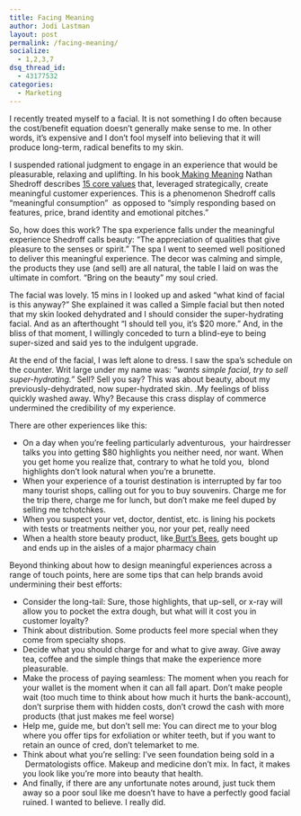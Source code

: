 ```yaml
---
title: Facing Meaning
author: Jodi Lastman
layout: post
permalink: /facing-meaning/
socialize:
  - 1,2,3,7
dsq_thread_id:
  - 43177532
categories:
  - Marketing
---
```

I recently treated myself to a facial. It is not something I do often because the cost/benefit equation doesn&#8217;t generally make sense to me. In other words, it&#8217;s expensive and I don&#8217;t fool myself into believing that it will produce long-term, radical benefits to my skin.

I suspended rational judgment to engage in an experience that would be pleasurable, relaxing and uplifting. In his book[ Making Meaning][1] Nathan Shedroff describes [15 core values][2] that, leveraged strategically, create meaningful customer experiences. This is a phenomenon Shedroff calls &#8220;meaningful consumption&#8221;  as opposed to &#8220;simply responding based on features, price, brand identity and emotional pitches.&#8221;

So, how does this work? The spa experience falls under the meaningful experience Shedroff calls beauty: &#8220;The appreciation of qualities that give pleasure to the senses or spirit.&#8221; The spa I went to seemed well positioned to deliver this meaningful experience. The decor was calming and simple, the products they use (and sell) are all natural, the table I laid on was the ultimate in comfort. &#8220;Bring on the beauty&#8221; my soul cried.

The facial was lovely. 15 mins in I looked up and asked &#8220;what kind of facial is this anyway?&#8221; She explained it was called a Simple facial but then noted that my skin looked dehydrated and I should consider the super-hydrating facial. And as an afterthought &#8220;I should tell you, it&#8217;s $20 more.&#8221; And, in the bliss of that moment, I willingly conceded to turn a blind-eye to being super-sized and said yes to the indulgent upgrade.<!--more Continue Reading &raquo;-->

At the end of the facial, I was left alone to dress. I saw the spa&#8217;s schedule on the counter. Writ large under my name was: *&#8220;wants simple facial, try to sell super-hydrating.&#8221;* Sell? Sell you say? This was about beauty, about my previously-dehydrated, now super-hydrated skin. .My feelings of bliss quickly washed away. Why? Because this crass display of commerce undermined the credibility of my experience.

There are other experiences like this:

*   On a day when you&#8217;re feeling particularly adventurous,  your hairdresser talks you into getting $80 highlights you neither need, nor want. When you get home you realize that, contrary to what he told you,  blond highlights don&#8217;t look natural when you&#8217;re a brunette.
*   When your experience of a tourist destination is interrupted by far too many tourist shops, calling out for you to buy souvenirs. Charge me for the trip there, charge me for lunch, but don&#8217;t make me feel duped by selling me tchotchkes.
*   When you suspect your vet, doctor, dentist, etc. is lining his pockets with tests or treatments neither you, nor your pet, really need
*   When a health store beauty product, like[ Burt&#8217;s Bees][3], gets bought up and ends up in the aisles of a major pharmacy chain

Beyond thinking about how to design meaningful experiences across a range of touch points, here are some tips that can help brands avoid undermining their best efforts:

*   Consider the long-tail: Sure, those highlights, that up-sell, or x-ray will allow you to pocket the extra dough, but what will it cost you in customer loyalty?
*   Think about distribution. Some products feel more special when they come from specialty shops.
*   Decide what you should charge for and what to give away. Give away tea, coffee and the simple things that make the experience more pleasurable.
*   Make the process of paying seamless: The moment when you reach for your wallet is the moment when it can all fall apart. Don&#8217;t make people wait (too much time to think about how much it hurts the bank-account), don&#8217;t surprise them with hidden costs, don&#8217;t crowd the cash with more products (that just makes me feel worse)
*   Help me, guide me, but don&#8217;t sell me: You can direct me to your blog where you offer tips for exfoliation or whiter teeth, but if you want to retain an ounce of cred, don&#8217;t telemarket to me.
*   Think about what you&#8217;re selling: I&#8217;ve seen foundation being sold in a  Dermatologists office. Makeup and medicine don&#8217;t mix. In fact, it makes you look like you&#8217;re more into beauty that health.
*   And finally, if there are any unfortunate notes around, just tuck them away so a poor soul like me doesn&#8217;t have to have a perfectly good facial ruined. I wanted to believe. I really did.

 [1]: http://www.amazon.ca/Making-Meaning-Successful-Businesses-Experiences/dp/0321374096/ref=sr_1_1?ie=UTF8&s=books&qid=1256667059&sr=8-1
 [2]: http://www.makingmeaning.org/meanings.html
 [3]: http://www.burtsbees.ca/